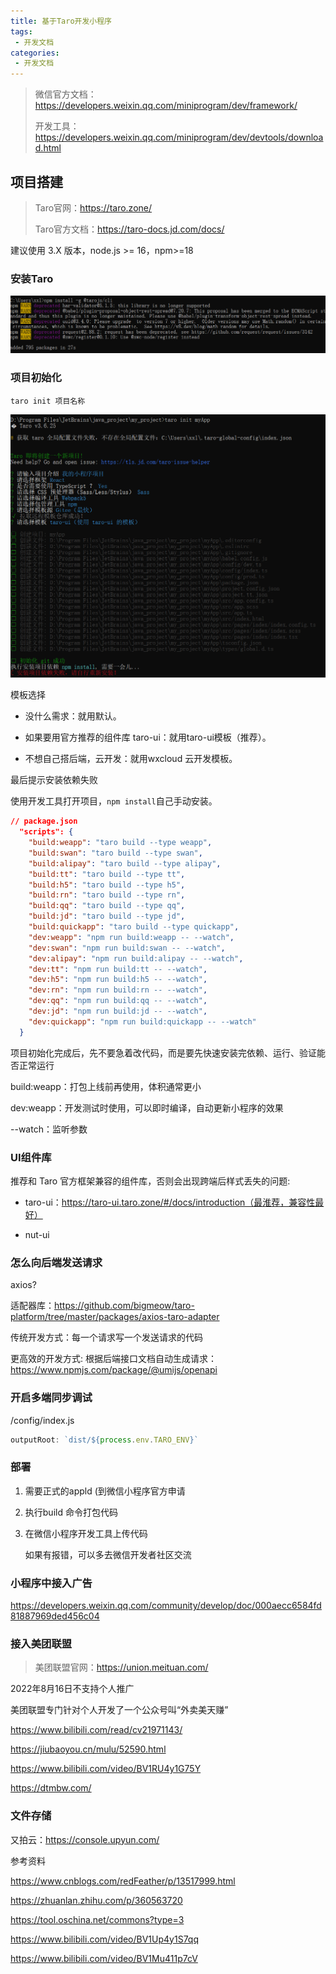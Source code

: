 ```yaml
---
title: 基于Taro开发小程序
tags:
 - 开发文档
categories: 
 - 开发文档
---
```






> 微信官方文档：https://developers.weixin.qq.com/miniprogram/dev/framework/
>
> 开发工具：https://developers.weixin.qq.com/miniprogram/dev/devtools/download.html



## 项目搭建

> Taro官网：https://taro.zone/
>
> Taro官方文档：https://taro-docs.jd.com/docs/

建议使用 3.X 版本，node.js >= 16，npm>=18

### 安装Taro

![image-20240403201214902](基于Taro开发小程序.assets/image-20240403201214902.png)

### 项目初始化

~~~
taro init 项目名称
~~~

![image-20240403201238331](基于Taro开发小程序.assets/image-20240403201238331.png)

模板选择

- 没什么需求：就用默认。

- 如果要用官方推荐的组件库 taro-ui：就用taro-ui模板（推荐）。

- 不想自己搭后端，云开发：就用wxcloud 云开发模板。




最后提示安装依赖失败

使用开发工具打开项目，`npm install`自己手动安装。

~~~json
// package.json
  "scripts": {
    "build:weapp": "taro build --type weapp",
    "build:swan": "taro build --type swan",
    "build:alipay": "taro build --type alipay",
    "build:tt": "taro build --type tt",
    "build:h5": "taro build --type h5",
    "build:rn": "taro build --type rn",
    "build:qq": "taro build --type qq",
    "build:jd": "taro build --type jd",
    "build:quickapp": "taro build --type quickapp",
    "dev:weapp": "npm run build:weapp -- --watch",
    "dev:swan": "npm run build:swan -- --watch",
    "dev:alipay": "npm run build:alipay -- --watch",
    "dev:tt": "npm run build:tt -- --watch",
    "dev:h5": "npm run build:h5 -- --watch",
    "dev:rn": "npm run build:rn -- --watch",
    "dev:qq": "npm run build:qq -- --watch",
    "dev:jd": "npm run build:jd -- --watch",
    "dev:quickapp": "npm run build:quickapp -- --watch"
  }
~~~

项目初始化完成后，先不要急着改代码，而是要先快速安装完依赖、运行、验证能否正常运行

build:weapp：打包上线前再使用，体积通常更小

dev:weapp：开发测试时使用，可以即时编译，自动更新小程序的效果

--watch：监听参数



### UI组件库

推荐和 Taro 官方框架兼容的组件库，否则会出现跨端后样式丢失的问题:
- taro-ui：https://taro-ui.taro.zone/#/docs/introduction（最淮荐，兼容性最好）

- nut-ui



### 怎么向后端发送请求

axios?

适配器库：https://github.com/bigmeow/taro-platform/tree/master/packages/axios-taro-adapter

传统开发方式：每一个请求写一个发送请求的代码

更高效的开发方式: 根据后端接口文档自动生成请求：https://www.npmjs.com/package/@umijs/openapi







### 开启多端同步调试

/config/index.js

```js
outputRoot: `dist/${process.env.TARO_ENV}`
```



### 部署

1. 需要正式的appld (到微信小程序官方申请

2. 执行build 命令打包代码

3. 在微信小程序开发工具上传代码

   如果有报错，可以多去微信开发者社区交流



### 小程序中接入广告

https://developers.weixin.qq.com/community/develop/doc/000aecc6584fd81887969ded456c04



### 接入美团联盟

> 美团联盟官网：https://union.meituan.com/

2022年8月16日不支持个人推广

美团联盟专门针对个人开发了一个公众号叫“外卖美天赚”

https://www.bilibili.com/read/cv21971143/

https://jiubaoyou.cn/mulu/52590.html

https://www.bilibili.com/video/BV1RU4y1G75Y

https://dtmbw.com/



### 文件存储

又拍云：https://console.upyun.com/







参考资料

https://www.cnblogs.com/redFeather/p/13517999.html

https://zhuanlan.zhihu.com/p/360563720

https://tool.oschina.net/commons?type=3

https://www.bilibili.com/video/BV1Up4y1S7qq

https://www.bilibili.com/video/BV1Mu411p7cV